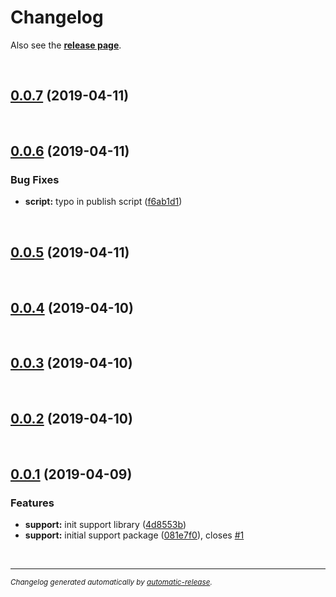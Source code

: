 # Changelog

Also see the **[release page](https://github.com/miguelramos/ng-lab/releases)**.

<br>

## [0.0.7](https://github.com/miguelramos/ng-lab/releases/tag/0.0.7) (2019-04-11)


<br>

## [0.0.6](https://github.com/miguelramos/ng-lab/releases/tag/0.0.6) (2019-04-11)

### Bug Fixes

* **script:** typo in publish script ([f6ab1d1](https://github.com/miguelramos/ng-lab/commit/f6ab1d1))

<br>

## [0.0.5](https://github.com/miguelramos/ng-lab/releases/tag/0.0.5) (2019-04-11)


<br>

## [0.0.4](https://github.com/miguelramos/ng-lab/releases/tag/0.0.4) (2019-04-10)


<br>

## [0.0.3](https://github.com/miguelramos/ng-lab/releases/tag/0.0.3) (2019-04-10)


<br>

## [0.0.2](https://github.com/miguelramos/ng-lab/releases/tag/0.0.2) (2019-04-10)


<br>

## [0.0.1](https://github.com/miguelramos/ng-lab/releases/tag/0.0.1) (2019-04-09)

### Features

* **support:** init support library ([4d8553b](https://github.com/miguelramos/ng-lab/commit/4d8553b))
* **support:** initial support package ([081e7f0](https://github.com/miguelramos/ng-lab/commit/081e7f0)), closes [#1](https://github.com/miguelramos/ng-lab/issues/1)

<br>

---

<sup>*Changelog generated automatically by [automatic-release](https://github.com/dominique-mueller/automatic-release).*</sup>
